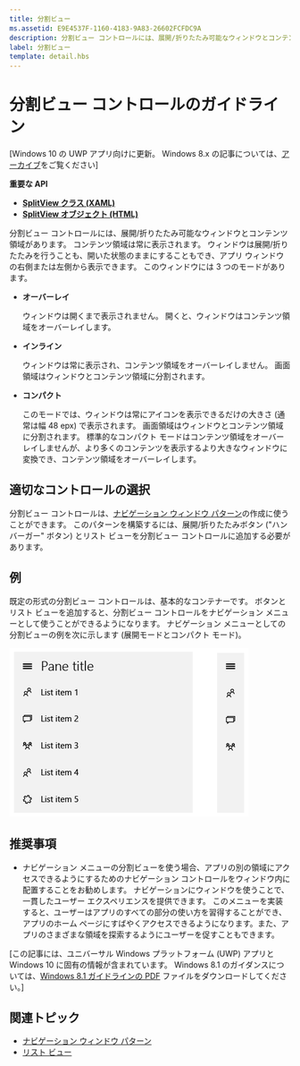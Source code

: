 ```yaml
---
title: 分割ビュー
ms.assetid: E9E4537F-1160-4183-9A83-26602FCFDC9A
description: 分割ビュー コントロールには、展開/折りたたみ可能なウィンドウとコンテンツ領域があります。
label: 分割ビュー
template: detail.hbs
---
```


# 分割ビュー コントロールのガイドライン


\[Windows 10 の UWP アプリ向けに更新。 Windows 8.x の記事については、[アーカイブ](http://go.microsoft.com/fwlink/p/?linkid=619132)をご覧ください\]


**重要な API**

-   [**SplitView クラス (XAML)**](https://msdn.microsoft.com/library/windows/apps/dn864360)
-   [**SplitView オブジェクト (HTML)**](https://msdn.microsoft.com/library/windows/apps/dn919970)

分割ビュー コントロールには、展開/折りたたみ可能なウィンドウとコンテンツ領域があります。 コンテンツ領域は常に表示されます。 ウィンドウは展開/折りたたみを行うことも、開いた状態のままにすることもでき、アプリ ウィンドウの右側または左側から表示できます。 このウィンドウには 3 つのモードがあります。

-   **オーバーレイ**

    ウィンドウは開くまで表示されません。 開くと、ウィンドウはコンテンツ領域をオーバーレイします。

-   **インライン**

    ウィンドウは常に表示され、コンテンツ領域をオーバーレイしません。 画面領域はウィンドウとコンテンツ領域に分割されます。

-   **コンパクト**

    このモードでは、ウィンドウは常にアイコンを表示できるだけの大きさ (通常は幅 48 epx) で表示されます。 画面領域はウィンドウとコンテンツ領域に分割されます。 標準的なコンパクト モードはコンテンツ領域をオーバーレイしませんが、より多くのコンテンツを表示するより大きなウィンドウに変換でき、コンテンツ領域をオーバーレイします。

## <span id="Is_this_the_right_control_"></span><span id="is_this_the_right_control_"></span><span id="IS_THIS_THE_RIGHT_CONTROL_"></span>適切なコントロールの選択


分割ビュー コントロールは、[ナビゲーション ウィンドウ パターン](nav-pane.md)の作成に使うことができます。 このパターンを構築するには、展開/折りたたみボタン ("ハンバーガー" ボタン) とリスト ビューを分割ビュー コントロールに追加する必要があります。

## <span id="Examples"></span><span id="examples"></span><span id="EXAMPLES"></span>例


既定の形式の分割ビュー コントロールは、基本的なコンテナーです。 ボタンとリスト ビューを追加すると、分割ビュー コントロールをナビゲーション メニューとして使うことができるようになります。 ナビゲーション メニューとしての分割ビューの例を次に示します (展開モードとコンパクト モード)。

![オーバーレイ モードとコンパクト モードでの分割ビュー メニューの例](images/controls-splitview-menu01.png)
## <span id="Recommendations"></span><span id="recommendations"></span><span id="RECOMMENDATIONS"></span>推奨事項


-   ナビゲーション メニューの分割ビューを使う場合、アプリの別の領域にアクセスできるようにするためのナビゲーション コントロールをウィンドウ内に配置することをお勧めします。 ナビゲーションにウィンドウを使うことで、一貫したユーザー エクスペリエンスを提供できます。 このメニューを実装すると、ユーザーはアプリのすべての部分の使い方を習得することができ、アプリのホーム ページにすばやくアクセスできるようになります。また、アプリのさまざまな領域を探索するようにユーザーを促すこともできます。

\[この記事には、ユニバーサル Windows プラットフォーム (UWP) アプリと Windows 10 に固有の情報が含まれています。 Windows 8.1 のガイダンスについては、[Windows 8.1 ガイドラインの PDF](https://go.microsoft.com/fwlink/p/?linkid=258743) ファイルをダウンロードしてください。\]

## <span id="related_topics"></span>関連トピック


* [ナビゲーション ウィンドウ パターン](nav-pane.md)
* [リスト ビュー](lists.md)
 

 






<!--HONumber=Mar16_HO1-->


